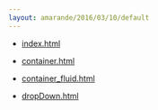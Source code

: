 ```yaml
---
layout: amarande/2016/03/10/default
---
```


- [index.html](index.html)

- [container.html](container.html)

- [container_fluid.html](container_fluid.html)

- [dropDown.html](dropDown.html)

